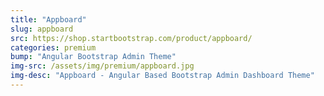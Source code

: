 ```yaml
---
title: "Appboard"
slug: appboard
src: https://shop.startbootstrap.com/product/appboard/
categories: premium
bump: "Angular Bootstrap Admin Theme"
img-src: /assets/img/premium/appboard.jpg
img-desc: "Appboard - Angular Based Bootstrap Admin Dashboard Theme"
---
```

